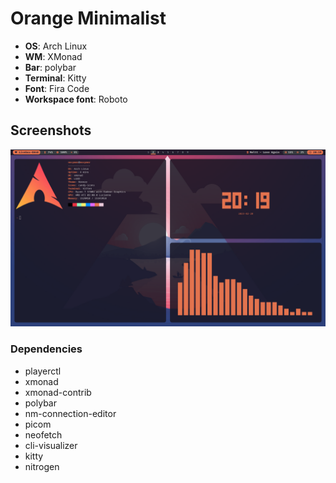# Orange Minimalist
* **OS**: Arch Linux
* **WM**: XMonad
* **Bar**: polybar
* **Terminal**: Kitty
* **Font**: Fira Code
* **Workspace font**: Roboto

## Screenshots

![Screenshot](/screenshots/desktop-1.png)

### Dependencies
* playerctl
* xmonad
* xmonad-contrib
* polybar
* nm-connection-editor
* picom
* neofetch
* cli-visualizer
* kitty
* nitrogen
